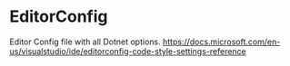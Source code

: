 # EditorConfig
Editor Config file with all Dotnet options. https://docs.microsoft.com/en-us/visualstudio/ide/editorconfig-code-style-settings-reference
